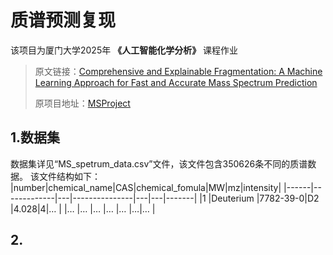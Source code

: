 # 质谱预测复现
该项目为厦门大学2025年 **《人工智能化学分析》** 课程作业
> 原文链接：[Comprehensive and Explainable Fragmentation: A Machine Learning Approach for Fast and Accurate Mass Spectrum Prediction](https://pubs.acs.org/doi/10.1021/acs.jpca.4c08663)
>
> 
> 原项目地址：[MSProject](https://github.com/GongGroup/MSproject)

## 1.数据集
数据集详见“MS_spetrum_data.csv”文件，该文件包含350626条不同的质谱数据。
该文件结构如下：
|number|chemical_name|CAS|chemical_fomula|MW|mz|intensity|
|------|-------------|---|---------------|---|---|-------|
|1     |Deuterium    |7782-39-0|D2       |4.028|4|…      |
|…     |…            |…        |…        |…    |…|…      |

## 2.

